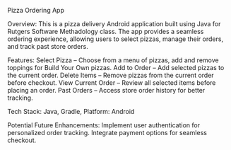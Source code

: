 Pizza Ordering App

Overview: 
This is a pizza delivery Android application built using Java for Rutgers Software Methadology class. The app provides a seamless ordering experience, allowing users to select pizzas, manage their orders, and track past store orders.

Features: 
Select Pizza – Choose from a menu of pizzas, add and remove toppings for Build Your Own pizzas. 
Add to Order – Add selected pizzas to the current order.
Delete Items – Remove pizzas from the current order before checkout.
View Current Order – Review all selected items before placing an order.
Past Orders – Access store order history for better tracking.

Tech Stack: 
Java, Gradle, 
Platform: Android

Potential Future Enhancements: 
Implement user authentication for personalized order tracking.
Integrate payment options for seamless checkout.

